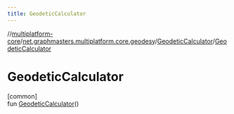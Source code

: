 ```yaml
---
title: GeodeticCalculator
---
```

//[multiplatform-core](../../../index.html)/[net.graphmasters.multiplatform.core.geodesy](../index.html)/[GeodeticCalculator](index.html)/[GeodeticCalculator](-geodetic-calculator.html)



# GeodeticCalculator



[common]\
fun [GeodeticCalculator](-geodetic-calculator.html)()




